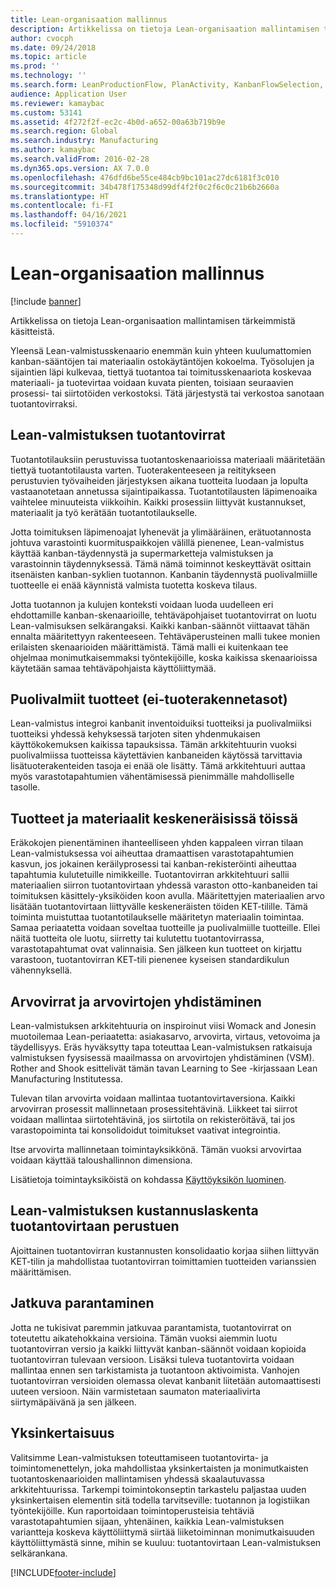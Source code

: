 ```yaml
---
title: Lean-organisaation mallinnus
description: Artikkelissa on tietoja Lean-organisaation mallintamisen tärkeimmistä käsitteistä.
author: cvocph
ms.date: 09/24/2018
ms.topic: article
ms.prod: ''
ms.technology: ''
ms.search.form: LeanProductionFlow, PlanActivity, KanbanFlowSelection, KanbanFlow
audience: Application User
ms.reviewer: kamaybac
ms.custom: 53141
ms.assetid: 4f272f2f-ec2c-4b0d-a652-00a63b719b9e
ms.search.region: Global
ms.search.industry: Manufacturing
ms.author: kamaybac
ms.search.validFrom: 2016-02-28
ms.dyn365.ops.version: AX 7.0.0
ms.openlocfilehash: 476dfd6be55ce484cb9bc101ac27dc6181f3c010
ms.sourcegitcommit: 34b478f175348d99df4f2f0c2f6c0c21b6b2660a
ms.translationtype: HT
ms.contentlocale: fi-FI
ms.lasthandoff: 04/16/2021
ms.locfileid: "5910374"
---
```

# <a name="modeling-a-lean-organization"></a>Lean-organisaation mallinnus

[!include [banner](../includes/banner.md)]

Artikkelissa on tietoja Lean-organisaation mallintamisen tärkeimmistä käsitteistä. 

Yleensä Lean-valmistusskenaario enemmän kuin yhteen kuulumattomien kanban-sääntöjen tai materiaalin ostokäytäntöjen kokoelma. Työsolujen ja sijaintien läpi kulkevaa, tiettyä tuotantoa tai toimitusskenaariota koskevaa materiaali- ja tuotevirtaa voidaan kuvata pienten, toisiaan seuraavien prosessi- tai siirtotöiden verkostoksi. Tätä järjestystä tai verkostoa sanotaan tuotantovirraksi.

## <a name="production-flows-in-lean-manufacturing"></a>Lean-valmistuksen tuotantovirrat
Tuotantotilauksiin perustuvissa tuotantoskenaarioissa materiaali määritetään tiettyä tuotantotilausta varten. Tuoterakenteeseen ja reititykseen perustuvien työvaiheiden järjestyksen aikana tuotteita luodaan ja lopulta vastaanotetaan annetussa sijaintipaikassa. Tuotantotilausten läpimenoaika vaihtelee minuuteista viikkoihin. Kaikki prosessiin liittyvät kustannukset, materiaalit ja työ kerätään tuotantotilaukselle. 

Jotta toimituksen läpimenoajat lyhenevät ja ylimääräinen, erätuotannosta johtuva varastointi kuormituspaikkojen välillä pienenee, Lean-valmistus käyttää kanban-täydennystä ja supermarketteja valmistuksen ja varastoinnin täydennyksessä. Tämä nämä toiminnot keskeyttävät osittain itsenäisten kanban-syklien tuotannon. Kanbanin täydennystä puolivalmiille tuotteelle ei enää käynnistä valmista tuotetta koskeva tilaus. 

Jotta tuotannon ja kulujen konteksti voidaan luoda uudelleen eri ehdottamille kanban-skenaarioille, tehtäväpohjaiset tuotantovirrat on luotu Lean-valmisuksen selkärangaksi. Kaikki kanban-säännöt viittaavat tähän ennalta määritettyyn rakenteeseen. Tehtäväperusteinen malli tukee monien erilaisten skenaarioiden määrittämistä. Tämä malli ei kuitenkaan tee ohjelmaa monimutkaisemmaksi työntekijöille, koska kaikissa skenaarioissa käytetään samaa tehtäväpohjaista käyttöliittymää.

## <a name="semi-finished-products-non-bom-levels"></a>Puolivalmiit tuotteet (ei-tuoterakennetasot)
Lean-valmistus integroi kanbanit inventoiduiksi tuotteiksi ja puolivalmiiksi tuotteiksi yhdessä kehyksessä tarjoten siten yhdenmukaisen käyttökokemuksen kaikissa tapauksissa. Tämän arkkitehtuurin vuoksi puolivalmiissa tuotteissa käytettävien kanbaneiden käytössä tarvittavia lisätuoterakenteiden tasoja ei enää ole lisätty. Tämä arkkitehtuuri auttaa myös varastotapahtumien vähentämisessä pienimmälle mahdolliselle tasolle.

## <a name="products-and-material-in-work-in-progress"></a>Tuotteet ja materiaalit keskeneräisissä töissä
Eräkokojen pienentäminen ihanteelliseen yhden kappaleen virran tilaan Lean-valmistuksessa voi aiheuttaa dramaattisen varastotapahtumien kasvun, jos jokainen keräilyprosessi tai kanban-rekisteröinti aiheuttaa tapahtumia kulutetuille nimikkeille. Tuotantovirran arkkitehtuuri sallii materiaalien siirron tuotantovirtaan yhdessä varaston otto-kanbaneiden tai toimituksen käsittely-yksiköiden koon avulla. Määritettyjen materiaalien arvo lisätään tuotantovirtaan liittyvälle keskeneräisten töiden KET-tilille. Tämä toiminta muistuttaa tuotantotilaukselle määritetyn materiaalin toimintaa. Samaa periaatetta voidaan soveltaa tuotteille ja puolivalmiille tuotteille. Ellei näitä tuotteita ole luotu, siirretty tai kulutettu tuotantovirrassa, varastotapahtumat ovat valinnaisia. Sen jälkeen kun tuotteet on kirjattu varastoon, tuotantovirran KET-tili pienenee kyseisen standardikulun vähennyksellä.

## <a name="value-streams-and-value-stream-mapping"></a>Arvovirrat ja arvovirtojen yhdistäminen
Lean-valmistuksen arkkitehtuuria on inspiroinut viisi Womack and Jonesin muotoilemaa Lean-periaatetta: asiakasarvo, arvovirta, virtaus, vetovoima ja täydellisyys. Eräs hyväksytty tapa toteuttaa Lean-valmistuksen ratkaisuja valmistuksen fyysisessä maailmassa on arvovirtojen yhdistäminen (VSM). Rother and Shook esittelivät tämän tavan Learning to See -kirjassaan Lean Manufacturing Institutessa. 

Tulevan tilan arvovirta voidaan mallintaa tuotantovirtaversiona. Kaikki arvovirran prosessit mallinnetaan prosessitehtävinä. Liikkeet tai siirrot voidaan mallintaa siirtotehtävinä, jos siirtotila on rekisteröitävä, tai jos varastopoiminta tai konsolidoidut toimitukset vaativat integrointia. 

Itse arvovirta mallinnetaan toimintayksikkönä. Tämän vuoksi arvovirtaa voidaan käyttää taloushallinnon dimensiona.

Lisätietoja toimintayksiköistä on kohdassa [Käyttöyksikön luominen](../../fin-ops-core/fin-ops/organization-administration/tasks/create-operating-unit.md).

## <a name="costing-for-lean-manufacturing-based-on-the-production-flow"></a>Lean-valmistuksen kustannuslaskenta tuotantovirtaan perustuen
Ajoittainen tuotantovirran kustannusten konsolidaatio korjaa siihen liittyvän KET-tilin ja mahdollistaa tuotantovirran toimittamien tuotteiden varianssien määrittämisen.

## <a name="continuous-improvement"></a>Jatkuva parantaminen
Jotta ne tukisivat paremmin jatkuvaa parantamista, tuotantovirrat on toteutettu aikatehokkaina versioina. Tämän vuoksi aiemmin luotu tuotantovirran versio ja kaikki liittyvät kanban-säännöt voidaan kopioida tuotantovirran tulevaan versioon. Lisäksi tuleva tuotantovirta voidaan mallintaa ennen sen tarkistamista ja tuotantoon aktivoimista. Vanhojen tuotantovirran versioiden olemassa olevat kanbanit liitetään automaattisesti uuteen versioon. Näin varmistetaan saumaton materiaalivirta siirtymäpäivänä ja sen jälkeen.

## <a name="simplicity"></a>Yksinkertaisuus
Valitsimme Lean-valmistuksen toteuttamiseen tuotantovirta- ja toimintomenettelyn, joka mahdollistaa yksinkertaisten ja monimutkaisten tuotantoskenaarioiden mallintamisen yhdessä skaalautuvassa arkkitehtuurissa. Tarkempi toimintokonseptin tarkastelu paljastaa uuden yksinkertaisen elementin sitä todella tarvitseville: tuotannon ja logistiikan työntekijöille. Kun raportoidaan toimintoperusteisia tehtäviä varastotapahtumien sijaan, yhtenäinen, kaikkia Lean-valmistuksen variantteja koskeva käyttöliittymä siirtää liiketoiminnan monimutkaisuuden käyttöliittymästä sinne, mihin se kuuluu: tuotantovirtaan Lean-valmistuksen selkärankana.





[!INCLUDE[footer-include](../../includes/footer-banner.md)]